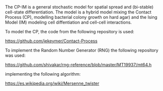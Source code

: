 The CP-IM is a general stochastic model for spatial spread and (bi-stable) cell-state differentiation. 
The model is a hybrid model mixing the Contact Process (CP), modelling bacterial colony growth on hard agar) and 
the Ising Model (IM) modeling cell diffentiation and cell-cell interactions. 

To model the CP, the code from the following repository is used:

https://github.com/jekeymer/Contact-Process

To implement the Random Number Generator (RNG) the following repository was used:

https://github.com/shivakar/rng-reference/blob/master/MT19937/mt64.h

implementing the following algorithm:

https://es.wikipedia.org/wiki/Mersenne_twister

